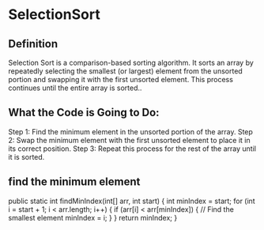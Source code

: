 # SelectionSort

  
##  Definition
  
Selection Sort is a comparison-based sorting algorithm. It sorts an array by repeatedly selecting the smallest (or largest) element from the unsorted portion and swapping it with the first unsorted element. This process continues until the entire array is sorted..

## What the Code is Going to Do:
Step 1: Find the minimum element in the unsorted portion of the array.
Step 2: Swap the minimum element with the first unsorted element to place it in its correct position.
Step 3: Repeat this process for the rest of the array until it is sorted.

## find the minimum element
public static int findMinIndex(int[] arr, int start) {
    int minIndex = start;
    for (int i = start + 1; i < arr.length; i++) {
        if (arr[i] < arr[minIndex]) {  // Find the smallest element
            minIndex = i;
        }
    }
    return minIndex;
}
